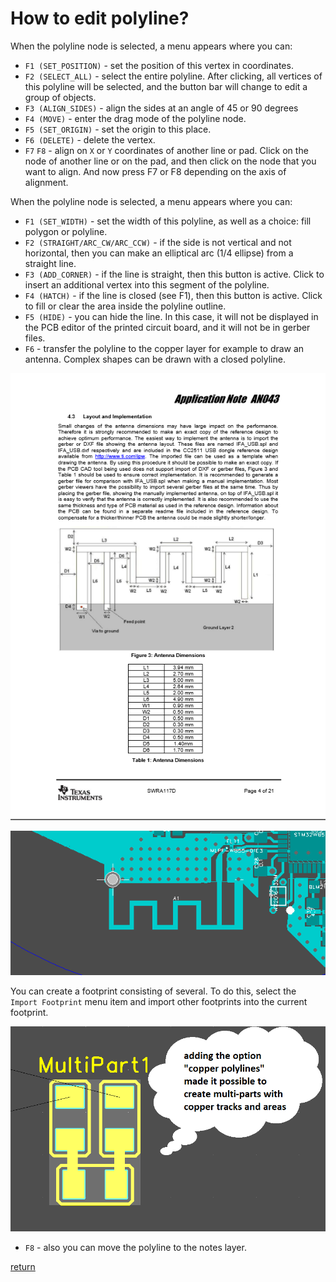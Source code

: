 # How to edit polyline?

When the polyline node is selected, a menu appears where you can:

* `F1 (SET_POSITION)` - set the position of this vertex in coordinates.
* `F2 (SELECT_ALL)` - select the entire polyline. After clicking, all vertices of this polyline will be selected, and the button bar will change to edit a group of objects.
* `F3 (ALIGN_SIDES)` - align the sides at an angle of 45 or 90 degrees
* `F4 (MOVE)` - enter the drag mode of the polyline node.
* `F5 (SET_ORIGIN)` - set the origin to this place.
* `F6 (DELETE)` - delete the vertex.
* `F7` `F8` - align on `X` or `Y` coordinates of another line or pad. Click on the node of another line or on the pad, and then click on the node that you want to align. And now press F7 or F8 depending on the axis of alignment.

When the polyline node is selected, a menu appears where you can:

* `F1 (SET_WIDTH)` - set the width of this polyline, as well as a choice: fill polygon or polyline.
* `F2 (STRAIGHT/ARC_CW/ARC_CCW)` - if the side is not vertical and not horizontal, then you can make an elliptical arc (1/4 ellipse) from a straight line.
* `F3 (ADD_CORNER)` - if the line is straight, then this button is active. Click to insert an additional vertex into this segment of the polyline.
* `F4 (HATCH)` - if the line is closed (see F1), then this button is active. Click to fill or clear the area inside the polyline outline.
* `F5 (HIDE)` - you can hide the line. In this case, it will not be displayed in the PCB editor of the printed circuit board, and it will not be in gerber files.
* `F6` - transfer the polyline to the copper layer for example to draw an antenna. Complex shapes can be drawn with a closed polyline.

![](pictures/antenna1.png)

![](pictures/antenna2.png)

You can create a footprint consisting of several. To do this, select the `Import Footprint` menu item and import other footprints into the current footprint.

![](pictures/multi_part.png)

* `F8` -  also you can move the polyline to the notes layer.

[return](How_to.md)
